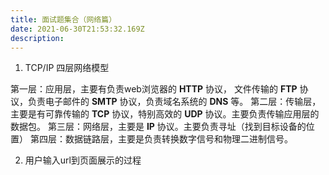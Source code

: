 ```yaml
---
title: 面试题集合（网络篇）
date: 2021-06-30T21:53:32.169Z
description: 
---
```


1. TCP/IP 四层网络模型

第一层：应用层，主要有负责web浏览器的 **HTTP** 协议， 文件传输的 **FTP** 协议，负责电子邮件的 **SMTP** 协议，负责域名系统的 **DNS** 等。
第二层：传输层，主要是有可靠传输的 **TCP** 协议，特别高效的 **UDP** 协议。主要负责传输应用层的数据包。
第三层：网络层，主要是 **IP** 协议。主要负责寻址（找到目标设备的位置）
第四层：数据链路层，主要是负责转换数字信号和物理二进制信号。

2. 用户输入url到页面展示的过程